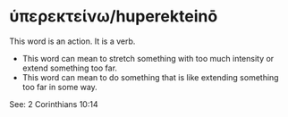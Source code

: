 # ὑπερεκτείνω/huperekteinō
This word is an action. It is a verb.
* This word can mean to stretch something with too much intensity or extend something too far.
* This word can mean to do something that is like extending something too far in some way.

See: 2 Corinthians 10:14
